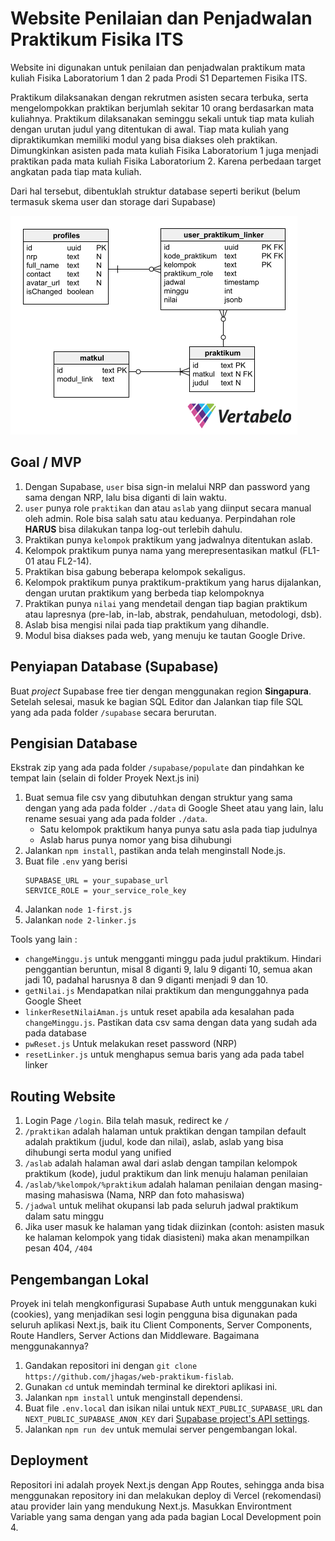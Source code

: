 # Website Penilaian dan Penjadwalan Praktikum Fisika ITS

Website ini digunakan untuk penilaian dan penjadwalan praktikum mata kuliah Fisika Laboratorium 1 dan 2 pada Prodi S1 Departemen Fisika ITS.

Praktikum dilaksanakan dengan rekrutmen asisten secara terbuka, serta mengelompokkan praktikan berjumlah sekitar 10 orang berdasarkan mata kuliahnya. Praktikum dilaksanakan seminggu sekali untuk tiap mata kuliah dengan urutan judul yang ditentukan di awal. Tiap mata kuliah yang dipraktikumkan memiliki modul yang bisa diakses oleh praktikan. Dimungkinkan asisten pada mata kuliah Fisika Laboratorium 1 juga menjadi praktikan pada mata kuliah Fisika Laboratorium 2. Karena perbedaan target angkatan pada tiap mata kuliah.

Dari hal tersebut, dibentuklah struktur database seperti berikut (belum termasuk skema user dan storage dari Supabase)

![Struktur Database](./images/struktur.png)

## Goal / MVP

1. Dengan Supabase, `user` bisa sign-in melalui NRP dan password yang sama dengan NRP, lalu bisa diganti di lain waktu.
2. `user` punya role `praktikan` dan atau `aslab` yang diinput secara manual oleh admin. Role bisa salah satu atau keduanya. Perpindahan role **HARUS** bisa dilakukan tanpa log-out terlebih dahulu.
3. Praktikan punya `kelompok` praktikum yang jadwalnya ditentukan aslab.
4. Kelompok praktikum punya nama yang merepresentasikan matkul (FL1-01 atau FL2-14).
5. Praktikan bisa gabung beberapa kelompok sekaligus.
6. Kelompok praktikum punya praktikum-praktikum yang harus dijalankan, dengan urutan praktikum yang berbeda tiap kelompoknya
7. Praktikan punya `nilai` yang mendetail dengan tiap bagian praktikum atau lapresnya (pre-lab, in-lab, abstrak, pendahuluan, metodologi, dsb).
8. Aslab bisa mengisi nilai pada tiap praktikum yang dihandle.
9. Modul bisa diakses pada web, yang menuju ke tautan Google Drive.

## Penyiapan Database (Supabase)

Buat *project* Supabase free tier dengan menggunakan region **Singapura**. Setelah selesai, masuk ke bagian SQL Editor dan Jalankan tiap file SQL yang ada pada folder `/supabase` secara berurutan.

## Pengisian Database

Ekstrak zip yang ada pada folder `/supabase/populate` dan pindahkan ke tempat lain (selain di folder Proyek Next.js ini)

1. Buat semua file csv yang dibutuhkan dengan struktur yang sama dengan yang ada pada folder `./data` di Google Sheet atau yang lain, lalu rename sesuai yang ada pada folder `./data`.
   - Satu kelompok praktikum hanya punya satu asla pada tiap judulnya
   - Aslab harus punya nomor yang bisa dihubungi
2. Jalankan `npm install`, pastikan anda telah menginstall Node.js.
3. Buat file `.env` yang berisi
   ```
   SUPABASE_URL = your_supabase_url
   SERVICE_ROLE = your_service_role_key
   ```
4. Jalankan `node 1-first.js`
5. Jalankan `node 2-linker.js`

Tools yang lain : 
- `changeMinggu.js` untuk mengganti minggu pada judul praktikum. Hindari penggantian beruntun, misal 8 diganti 9, lalu 9 diganti 10, semua akan jadi 10, padahal harusnya 8 dan 9 diganti menjadi 9 dan 10.
- `getNilai.js` Mendapatkan nilai praktikum dan mengunggahnya pada Google Sheet
- `linkerResetNilaiAman.js` untuk reset apabila ada kesalahan pada `changeMinggu.js`. Pastikan data csv sama dengan data yang sudah ada pada database
- `pwReset.js` Untuk melakukan reset password (NRP)
- `resetLinker.js` untuk menghapus semua baris yang ada pada tabel linker

## Routing Website

1. Login Page `/login`. Bila telah masuk, redirect ke `/`
2. `/praktikan` adalah halaman untuk praktikan dengan tampilan default adalah praktikum (judul, kode dan nilai), aslab, aslab yang bisa dihubungi serta modul yang unified
3. `/aslab` adalah halaman awal dari aslab dengan tampilan kelompok praktikum (kode), judul praktikum dan link menuju halaman penilaian
4. `/aslab/%kelompok/%praktikum` adalah halaman penilaian dengan masing-masing mahasiswa (Nama, NRP dan foto mahasiswa)
5. `/jadwal` untuk melihat okupansi lab pada seluruh jadwal praktikum dalam satu minggu
6. Jika user masuk ke halaman yang tidak diizinkan (contoh: asisten masuk ke halaman kelompok yang tidak diasisteni) maka akan menampilkan pesan 404, `/404`

## Pengembangan Lokal

Proyek ini telah mengkonfigurasi Supabase Auth untuk menggunakan kuki (cookies), yang menjadikan sesi login pengguna bisa digunakan pada seluruh aplikasi Next.js, baik itu Client Components, Server Components, Route Handlers, Server Actions dan Middleware. Bagaimana menggunakannya?

1. Gandakan repositori ini dengan `git clone https://github.com/jhagas/web-praktikum-fislab`.
2. Gunakan `cd` untuk memindah terminal ke direktori aplikasi ini.
3. Jalankan `npm install` untuk menginstall dependensi.
4. Buat file `.env.local` dan isikan nilai untuk `NEXT_PUBLIC_SUPABASE_URL` dan `NEXT_PUBLIC_SUPABASE_ANON_KEY` dari [Supabase project's API settings](https://app.supabase.com/project/_/settings/api).
5. Jalankan `npm run dev` untuk memulai server pengembangan lokal.

## Deployment

Repositori ini adalah proyek Next.js dengan App Routes, sehingga anda bisa menggunakan repository ini dan melakukan deploy di Vercel (rekomendasi) atau provider lain yang mendukung Next.js. Masukkan Environtment Variable yang sama dengan yang ada pada bagian Local Development poin 4.

